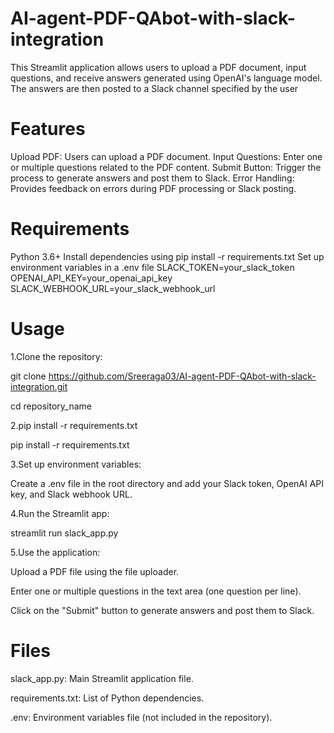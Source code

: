# AI-agent-PDF-QAbot-with-slack-integration

This Streamlit application allows users to upload a PDF document, input questions, and receive answers generated using OpenAI's language model. The answers are then posted to a Slack channel specified by the user

# Features
Upload PDF: Users can upload a PDF document.
Input Questions: Enter one or multiple questions related to the PDF content.
Submit Button: Trigger the process to generate answers and post them to Slack.
Error Handling: Provides feedback on errors during PDF processing or Slack posting.

# Requirements

Python 3.6+
Install dependencies using pip install -r requirements.txt
Set up environment variables in a .env file
SLACK_TOKEN=your_slack_token
OPENAI_API_KEY=your_openai_api_key
SLACK_WEBHOOK_URL=your_slack_webhook_url

# Usage
1.Clone the repository:

git clone https://github.com/Sreeraga03/AI-agent-PDF-QAbot-with-slack-integration.git

cd repository_name

2.pip install -r requirements.txt

pip install -r requirements.txt

3.Set up environment variables:

Create a .env file in the root directory and add your Slack token, OpenAI API key, and Slack webhook URL.

4.Run the Streamlit app:

streamlit run slack_app.py

5.Use the application:

Upload a PDF file using the file uploader.

Enter one or multiple questions in the text area (one question per line).

Click on the "Submit" button to generate answers and post them to Slack.

# Files 

slack_app.py: Main Streamlit application file.

requirements.txt: List of Python dependencies.

.env: Environment variables file (not included in the repository).
